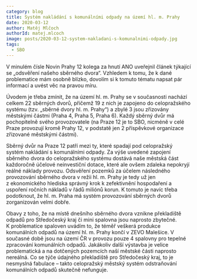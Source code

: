 ```yaml
---
category: blog
title: Systém nakládání s komunálními odpady na území hl. m. Prahy
date: 2020-03-12
author: Matěj Mlčoch
authorId: matej.mlcoch
image: posts/2020-03-12-system-nakladani-s-komunalnimi-odpady.jpg
tags:
  - SBO
---
```


V minulém čísle Novin Prahy 12 kolega za hnutí ANO uveřejnil článek týkající se „odsvěření našeho sběrného
dvora“. Vzhledem k tomu, že k dané problematice mám osobně blízko, dovolím si k tomuto
tématu napsat pár informací a uvést věc na pravou míru.

Úvodem je třeba zmínit, že na území hl. m. Prahy se v současnosti nachází celkem 22 sběrných
dvorů, přičemž 19 z nich je zapojeno do celopražského systému (tzv. „sběrné dvory hl. m.
Prahy“) a zbylé 3 jsou zřizovány městskými částmi (Praha 4, Praha 5, Praha 6). Každý sběrný dvůr
má pochopitelně svého provozovatele (na Praze 12 je to SBO, nicméně v celé Praze provozují
kromě Prahy 12, v podstatě jen 2 příspěvkové organizace zřizované městskými částmi).

Sběrný dvůr na Praze 12 patří mezi ty, které spadají pod celopražský systém nakládání s
komunálními odpady. Za výše uvedené zapojení sběrného dvora do celopražského systému
dostává naše městská část každoročně účelové neinvestiční dotace, které ale ovšem zdaleka
nepokryjí reálné náklady provozu. Odsvěření pozemků za účelem následného provozování
sběrného dvora v režii hl. m. Prahy je tedy už jen z ekonomického hlediska správný krok
k zefektivnění hospodaření a uspoření ročních nákladů v řádů miliónů korun. K tomuto je navíc
třeba podotknout, že hl. m. Praha má systém provozování sběrných dvorů zorganizován velmi
dobře.

Obavy z toho, že na místě dnešního sběrného dvora vznikne překladiště odpadů pro Středočeský
kraj či mini spalovna jsou naprosto zbytečné. K problematice spaloven uvádím to, že téměř
veškerá produkce komunálních odpadů na území hl. m. Prahy končí v ZEVO Malešice. V
současné době jsou na území ČR v provozu pouze 4 spalovny pro tepelné zpracování
komunálních odpadů. Jakákoliv další výstavba je velice problematická a na dotčených pozemcích
naší městské části naprosto nereálná. Co se týče údajného překladiště pro Středočeský kraj, to je
nesmyslná fabulace – takto celopražský městský systém odstraňování komunálních odpadů
skutečně nefunguje.
